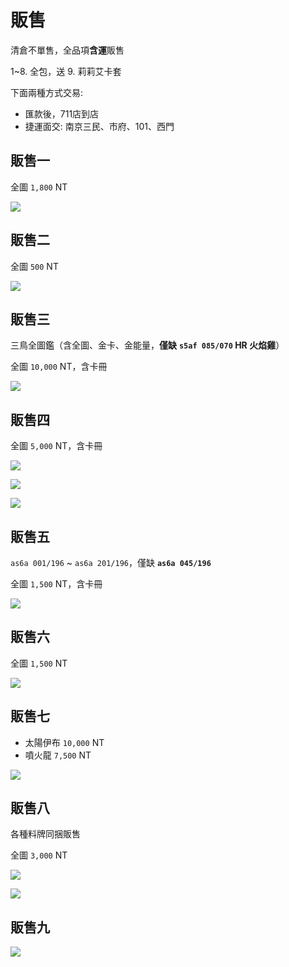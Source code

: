 # 販售

清倉不單售，全品項****含運****販售

1~8. 全包，送 9. 莉莉艾卡套

下面兩種方式交易:
- 匯款後，711店到店
- 捷運面交: 南京三民、市府、101、西門

## 販售一

全圖 `1,800` NT

![](./img/IMG_2331.jpeg)

## 販售二

全圖 `500` NT

![](./img/IMG_2333.jpeg)

## 販售三

三鳥全圖鑑（含全圖、金卡、金能量，****僅缺**** **`s5af 085/070` HR 火焰雞**）

全圖 `10,000` NT，含卡冊

![](./img/IMG_2334.jpeg)

## 販售四

全圖 `5,000` NT，含卡冊

![](./img/IMG_2335.jpeg)

![](./img/IMG_2336.jpeg)

![](./img/IMG_2337.jpeg)

## 販售五

`as6a 001/196` ~ `as6a 201/196`，僅缺 **`as6a 045/196`**

全圖 `1,500` NT，含卡冊

![](./img/IMG_2338.jpeg)

## 販售六

全圖 `1,500` NT

![](./img/IMG_2339.jpeg)

## 販售七

- 太陽伊布 `10,000` NT
- 噴火龍 `7,500` NT

![](./img/IMG_2340.jpeg)

## 販售八

各種料牌同捆販售

全圖 `3,000` NT

![](./img/IMG_2341.jpeg)

![](./img/IMG_2342.jpeg)

## 販售九

![](./img/IMG_2343.jpeg)
